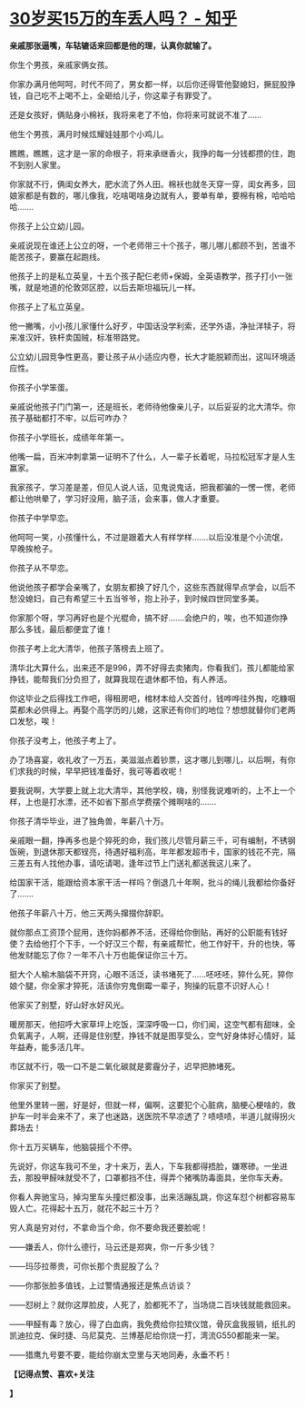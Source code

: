 # [30岁买15万的车丢人吗？ - 知乎](https://www.zhihu.com/question/448373896/answer/1820368688)

**亲戚那张逼嘴，车轱辘话来回都是他的理，认真你就输了。**

你生个男孩，亲戚家俩女孩。

你家办满月他呵呵，时代不同了，男女都一样，以后你还得管他娶媳妇，撅屁股挣钱，自己吃不上喝不上，全砸给儿子，你这辈子有罪受了。

还是女孩好，俩贴身小棉袄，我将来老了不怕，你将来可就说不准了......

他生个男孩，满月时候炫耀娃娃那个小鸡儿。

瞧瞧，瞧瞧，这才是一家的命根子，将来承继香火，我挣的每一分钱都攒的住，跑不到别人家里。

你家就不行，俩闺女养大，肥水流了外人田。棉袄也就冬天穿一穿，闺女再多，回娘家都是有数的，哪儿像我，吃啥喝啥身边就有人，要单有单，要棉有棉，哈哈哈哈.......

你孩子上公立幼儿园。

亲戚说现在谁还上公立的呀，一个老师带三十个孩子，哪儿哪儿都顾不到，苦谁不能苦孩子，要赢在起跑线。

他孩子上的是私立英皇，十五个孩子配仨老师+保姆，全英语教学，孩子打小一张嘴，就是地道的伦敦郊区腔，以后去斯坦福玩儿一样。

你孩子上了私立英皇。

他一撇嘴，小小孩儿家懂什么好歹，中国话没学利索，还学外语，净扯洋犊子，将来准汉奸，铁杆卖国贼，标准带路党。

公立幼儿园竞争性更高，要让孩子从小适应内卷，长大才能脱颖而出，这叫环境适应性。

你孩子小学笨蛋。

亲戚说他孩子门门第一，还是班长，老师待他像亲儿子，以后妥妥的北大清华。你孩子基础都打不牢，以后可咋办？

你孩子小学班长，成绩年年第一。

他嘴一扁，百米冲刺拿第一证明不了什么，人一辈子长着呢，马拉松冠军才是人生赢家。

我家孩子，学习差是差，但见人说人话，见鬼说鬼话，把我都骗的一愣一愣，老师都让他哄晕了，学习好没用，脑子活，会来事，做人才重要。

你孩子中学早恋。

他呵呵一笑，小孩懂什么，不过是跟着大人有样学样.......以后没准是个小流氓，早晚挨枪子。

你孩子从不早恋。

他说他孩子都学会亲嘴了，女朋友都换了好几个，这些东西就得早点学会，以后不愁没媳妇，自己有希望三十五当爷爷，抱上孙子，到时候四世同堂多美。

你家那个呀，学习再好也是个光棍命，搞不好.......会绝户的，唉，也不知道你挣那么多钱，最后都便宜了谁！

你孩子考上北大清华，他孩子落榜去上班了。

清华北大算什么，出来还不是996，弄不好得去卖猪肉，你看我们，孩儿都能给家挣钱，能帮我们分负担了，就算我现在退休都不怕，有人养活。

你这毕业之后得找工作吧，得租房吧，棺材本给人交首付，钱哗哗往外掏，吃糠咽菜都未必供得上。再娶个高学历的儿媳，这家还有你们的地位？想想就替你们老两口发愁，唉！

你孩子没考上，他孩子考上了。

办了场喜宴，收礼收了一万五，美滋滋点着钞票，这才哪儿到哪儿，以后啊，有你们求我的时候，早早把钱准备好，我可等着收呢！

要我说啊，大学要上就上北大清华，其他学校，嗨，别怪我说难听的，上不上一个样，上也是打水漂，还不如省下那点学费摆个摊啊啥的.......

你孩子清华毕业，进了独角兽，年薪八十万。

亲戚眼一翻，挣再多也是个猝死的命，我们孩儿尽管月薪三千，可有编制，不锈钢饭碗，到退休那天都锃亮，待遇好福利高，年年都发超市卡，国家的钱花不完，隔三差五有人找他办事，请吃请喝，逢年过节上门送礼都送我这儿来了。

给国家干活，能跟给资本家干活一样吗？倒退几十年啊，批斗的绳儿我都给你备好了.......

他孩子年薪八十万，他三天两头撺掇你辞职。

就你那点工资顶个屁用，连你妈都养不活，还得给你倒贴，再好的公职能有钱好使？去给他打个下手，一个好汉三个帮，有亲戚帮忙，他工作好干，升的也快，等他发财能忘了你？一年不八十万也能保证你三十万。

挺大个人榆木脑袋不开窍，心眼不活泛，读书堵死了......呸呸呸，猝什么死，猝你娘个腿，你全家才猝死，活该你穷鬼倒霉一辈子，狗操的玩意不识好人心！

他家买了别墅，好山好水好风光。

暖房那天，他招呼大家草坪上吃饭，深深呼吸一口，你们闻，这空气都有甜味，全负氧离子，人啊，还得是住别墅，挣钱不就是图享受么，空气好身体好心情好，延年益寿，能多活几年。

市区就不行，吸一口不是二氧化碳就是雾霾分子，迟早把肺堵死。

你家买了别墅。

他里外里转一圈，好是好，但就一样，偏啊，这要犯个心脏病，脑梗心梗啥的，救护车一时半会来不了，来了也迷路，送医院不早凉透了？啧啧啧，半道儿就得拐火葬场去！

你十五万买辆车，他脑袋摇个不停。

先说好，你这车我可不坐，才十来万，丢人，下车我都得捂脸，嫌寒碜。一坐进去，那股甲醛味就受不了，口罩都挡不住，得弄个猪嘴防毒面具，坐你车夭寿。

你看人奔驰宝马，掉沟里车头撞烂都没事，出来活蹦乱跳，你这车怼个树都容易车毁人亡。花得起十五万，就花不起三十万？

穷人真是穷对付，不拿命当个命，你不要命我还要脸呢！

——嫌丢人，你什么德行，马云还是郑爽，你一斤多少钱？

——玛莎拉蒂贵，可你长那个贵屁股了么？

——你那张脸多值钱，上过警情通报还是焦点访谈？

——怼树上？就你这厚脸皮，人死了，脸都死不了，当场烧二百块钱就能救回来。

——甲醛有毒？放心，得了白血病，我免费给你拉殡仪馆，骨灰盒我报销，纸扎的凯迪拉克、保时捷、乌尼莫克、兰博基尼给你烧一打，湾流G550都能来一架。

——猎鹰九号要不要，能给你崩太空里与天地同寿，永垂不朽！

**【记得点赞、喜欢+关注**

**】**
